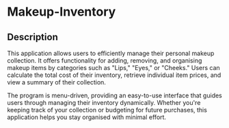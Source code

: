 # Makeup-Inventory
## Description
This application allows users to efficiently manage their personal makeup collection. It offers functionality for adding, removing, and organising makeup items by categories such as "Lips," "Eyes," or "Cheeks." Users can calculate the total cost of their inventory, retrieve individual item prices, and view a summary of their collection.

The program is menu-driven, providing an easy-to-use interface that guides users through managing their inventory dynamically. Whether you're keeping track of your collection or budgeting for future purchases, this application helps you stay organised with minimal effort.
